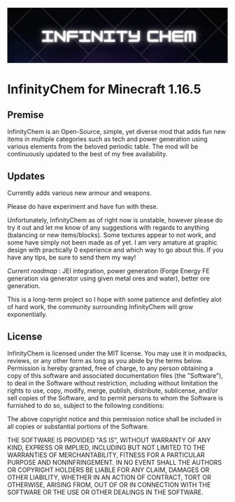 ![](/imgasset/InfinityChem2.jpg)



# InfinityChem for Minecraft 1.16.5

## Premise
InfinityChem is an Open-Source, simple, yet diverse mod that adds fun new items in multiple categories such as tech and power generation using various elements from the beloved periodic table.
The mod will be continuously updated to the best of my free availability.

## Updates
Currently adds various new armour and weapons.

Please do have experiment and have fun with these.

Unfortunately, InfinityChem as of right now is unstable, however please do try it out and let me know of any suggestions with regards to anything (balancing or new items/blocks). Some textures appear to not work, and some have simply not been made as of yet. I am very amature at graphic design with practically 0 experience and which way to go about this. If you have any tips, be sure to send them my way!

 *Current roadmap* : JEI integration, power generation (Forge Energy FE generation via generator using given metal ores and water), better ore generation.

This is a long-term project so I hope with some patience and defintley alot of hard work, the community surrounding InfinityChem will grow exponentially.

## License
InfinityChem is licensed under the MIT license. You may use it in modpacks, reviews, or any other form as long as you abide by the terms below. Permission is hereby granted, free of charge, to any person obtaining a copy of this software and associated documentation files (the "Software"), to deal in the Software without restriction, including without limitation the rights to use, copy, modify, merge, publish, distribute, sublicense, and/or sell copies of the Software, and to permit persons to whom the Software is furnished to do so, subject to the following conditions:

The above copyright notice and this permission notice shall be included in all copies or substantial portions of the Software.

THE SOFTWARE IS PROVIDED "AS IS", WITHOUT WARRANTY OF ANY KIND, EXPRESS OR IMPLIED, INCLUDING BUT NOT LIMITED TO THE WARRANTIES OF MERCHANTABILITY, FITNESS FOR A PARTICULAR PURPOSE AND NONINFRINGEMENT. IN NO EVENT SHALL THE AUTHORS OR COPYRIGHT HOLDERS BE LIABLE FOR ANY CLAIM, DAMAGES OR OTHER LIABILITY, WHETHER IN AN ACTION OF CONTRACT, TORT OR OTHERWISE, ARISING FROM, OUT OF OR IN CONNECTION WITH THE SOFTWARE OR THE USE OR OTHER DEALINGS IN THE SOFTWARE.

